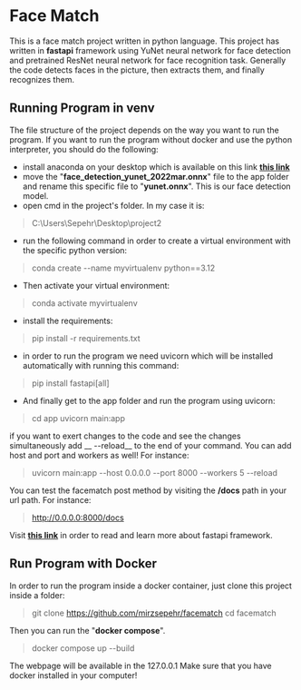 
# Face Match 

This is a face match project written in python language. This project has written in **fastapi** framework using YuNet neural network for face detection and pretrained ResNet neural network for face recognition task. Generally the code detects faces in the picture, then extracts them, and finally recognizes them.  

## Running Program in venv

The file structure of the project depends on the way you want to run the program. If you want to run the program without docker and use the python interpreter, you should do the following:
- install anaconda on your desktop which is available on this link **[this link](https://docs.anaconda.com/anaconda/install/)**
- move the "__face_detection_yunet_2022mar.onnx__"  file to the app folder and rename this specific file to "__yunet.onnx__".  This is our face detection model.
- open cmd in the project's folder. In my case it is:
> C:\Users\Sepehr\Desktop\project2
- run the following command in order to create a virtual environment with the specific python version: 
> conda create --name myvirtualenv python==3.12
- Then activate your virtual environment:
> conda activate myvirtualenv
- install the requirements:
>pip install -r requirements.txt
- in order to run the program we need uvicorn which will be installed automatically with running this command:
> pip install fastapi[all]
- And finally get to the app folder and run the program using uvicorn:
> cd app
> uvicorn main:app

if you want to exert changes to the code and see the changes simultaneously add __ --reload__ to the end of your command. You can add host and port and workers as well! For instance:
> uvicorn main:app --host 0.0.0.0 --port 8000 --workers 5 --reload

You can test the facematch post method by visiting the __/docs__ path in your url path. For instance:
> http://0.0.0.0:8000/docs   

Visit **[this link](https://fastapi.tiangolo.com/)** in order to read and learn more about fastapi framework.


## Run Program with Docker

In order to run the program inside a docker container, just clone this project inside a folder:
> git clone https://github.com/mirzsepehr/facematch
> cd facematch

Then you can run the "__docker compose__".
> docker compose up --build

The webpage will be available in the 127.0.0.1 
Make sure that you have docker installed in your computer!